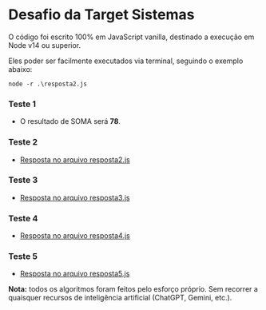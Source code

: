 # Desafio da Target Sistemas
O código foi escrito 100% em JavaScript vanilla, destinado a execução em Node v14 ou superior.

Eles poder ser facilmente executados via terminal, seguindo o exemplo abaixo:
```
node -r .\resposta2.js
```

### Teste 1
- O resultado de SOMA será **78**.

### Teste 2
- [Resposta no arquivo resposta2.js](./resposta2.js)

### Teste 3
- [Resposta no arquivo resposta3.js](./resposta3.js)

### Teste 4
- [Resposta no arquivo resposta4.js](./resposta2.js)

### Teste 5
- [Resposta no arquivo resposta5.js](./resposta5.js)

**Nota:** todos os algoritmos foram feitos pelo esforço próprio. Sem recorrer a quaisquer recursos de inteligência artificial (ChatGPT, Gemini, etc.).
